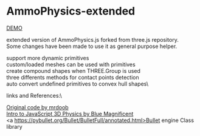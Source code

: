 # AmmoPhysics-extended

<a href="https://raw.githack.com/Oxynt/AmmoPhysics-extended/master/examples/physics_ammo_extended.html">DEMO</a>

extended version of AmmoPhysics.js forked from three.js repository.\
Some changes have been made to use it as general purpose helper.

support more dynamic primitives\
custom/loaded meshes can be used with primitives\
create compound shapes when THREE.Group is used\
three differents methods for contact points detection\
auto convert undefined primitives to convex hull shapes\


links and References:\

<a href= "https://github.com/mrdoob/three.js/blob/dev/examples/physics_ammo_instancing.html">Original code by mrdoob</a>\
<a href= "https://medium.com/@bluemagnificent/intro-to-javascript-3d-physics-using-ammo-js-and-three-js-dd48df81f591">Intro to JavaScript 3D Physics by Blue Magnificent</a>\
<a https://pybullet.org/Bullet/BulletFull/annotated.html>Bullet engine Class library</a>
